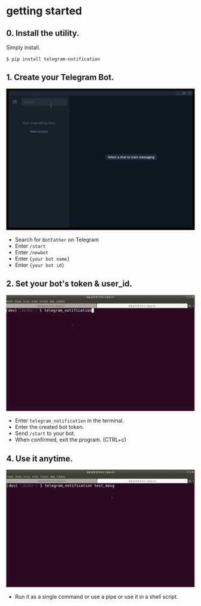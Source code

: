 
# getting started

## 0. Install the utility.

Simply install.
```
$ pip install telegram-notification
```

## 1. Create your Telegram Bot.

![res01](https://raw.githubusercontent.com/dankernel/telegram_notification/main/res/01.gif)


- Search for `BotFather` on Telegram
- Enter `/start`
- Enter `/newbot`
- Enter `{your bot name}`
- Enter `{your bot id}`

## 2. Set your bot's token & user_id. 

![res02](https://raw.githubusercontent.com/dankernel/telegram_notification/main/res/02.gif)


- Enter `telegram_notification` in the terminal.
- Enter the created bot token.
- Send `/start` to your bot.
- When confirmed, exit the program. (CTRL+c)

## 4. Use it anytime.

![res03](https://raw.githubusercontent.com/dankernel/telegram_notification/main/res/03.gif)


- Run it as a single command or use a pipe or use it in a shell script.

